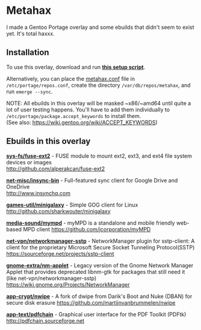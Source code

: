 # Metahax
I made a Gentoo Portage overlay and some ebuilds that didn't seem to exist yet.  It's total haxxx.


## Installation ##
To use this overlay, download and run **[this setup script](https://raw.githubusercontent.com/metafarion/metahax/master/setup-overlay.sh)**.

Alternatively, you can place the [metahax.conf](https://raw.githubusercontent.com/metafarion/metahax/master/metahax.conf) file in `/etc/portage/repos.conf`, create the directory `/var/db/repos/metahax`, and run `emerge --sync`.

NOTE: All ebuilds in this overlay will be masked ~x86/~amd64 until quite a lot of user testing happens.  You'll have to add them individually to `/etc/portage/package.accept_keywords` to install them.  
(See also: https://wiki.gentoo.org/wiki/ACCEPT_KEYWORDS)

## Ebuilds in this overlay ##

**[sys-fs/fuse-ext2](sys-fs/fuse-ext2)** - FUSE module to mount ext2, ext3, and ext4 file system devices or images  
http://github.com/alperakcan/fuse-ext2

**[net-misc/insync-bin](net-misc/insync-bin)** - Full-featured sync client for Google Drive and OneDrive  
http://www.insynchq.com  

**[games-util/minigalaxy](games-util/minigalaxy)** - Simple GOG client for Linux  
http://github.com/sharkwouter/minigalaxy  

**[media-sound/mympd](media-sound/mympd)** - myMPD is a standalone and mobile friendly web-based MPD client 
https://github.com/jcorporation/myMPD

**[net-vpn/networkmanager-sstp](net-vpn/networkmanager-sstp)** - NetworkManager plugin for sstp-client: A client for the proprietary Microsoft Secure Socket Tunneling Protocol(SSTP)  
https://sourceforge.net/projects/sstp-client

**[gnome-extra/nm-applet](gnome-extra/nm-applet)** - Legacy version of the Gnome Network Manager Applet that provides deprecated libnm-gtk for packages that still need it (like net-vpn/networkmanager-sstp)
https://wiki.gnome.org/Projects/NetworkManager

**[app-crypt/nwipe](app-crypt/nwipe)** - A fork of dwipe from Darik's Boot and Nuke (DBAN) for secure disk erasure
https://github.com/martijnvanbrummelen/nwipe

**[app-text/pdfchain](app-text/pdfchain)** - Graphical user interface for the PDF Toolkit (PDFtk)  
http://pdfchain.sourceforge.net
